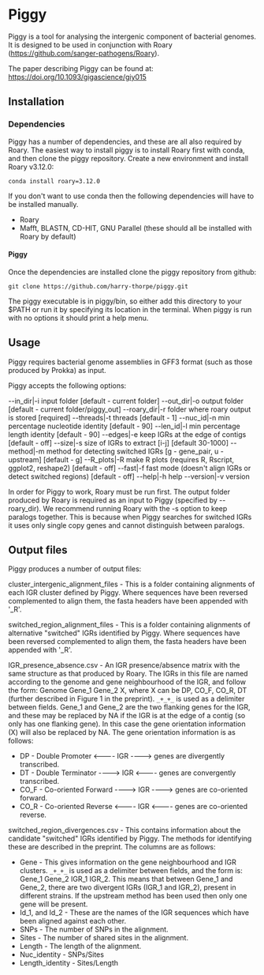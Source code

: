 # Piggy

Piggy is a tool for analysing the intergenic component of bacterial genomes. It is designed to be used in conjunction with Roary (https://github.com/sanger-pathogens/Roary).

The paper describing Piggy can be found at: https://doi.org/10.1093/gigascience/giy015

## Installation

### Dependencies

Piggy has a number of dependencies, and these are all also required by Roary. The easiest way to install piggy is to install Roary first with conda, and then clone the piggy repository. Create a new environment and install Roary v3.12.0:

`conda install roary=3.12.0`

If you don't want to use conda then the following dependencies will have to be installed manually.

* Roary
* Mafft, BLASTN, CD-HIT, GNU Parallel (these should all be installed with Roary by default)

#### Piggy

Once the dependencies are installed clone the piggy repository from github:

`git clone https://github.com/harry-thorpe/piggy.git`

The piggy executable is in piggy/bin, so either add this directory to your $PATH or run it by specifying its location in the terminal. When piggy is run with no options it should print a help menu.

## Usage

Piggy requires bacterial genome assemblies in GFF3 format (such as those produced by Prokka) as input.

Piggy accepts the following options:

--in_dir|-i	input folder [default - current folder]
--out_dir|-o	output folder [default - current folder/piggy_out]
--roary_dir|-r	folder where roary output is stored [required]
--threads|-t	threads [default - 1]
--nuc_id|-n	min percentage nucleotide identity [default - 90]
--len_id|-l	min percentage length identity [default - 90]
--edges|-e	keep IGRs at the edge of contigs [default - off]
--size|-s	size of IGRs to extract [i-j] [default 30-1000]
--method|-m	method for detecting switched IGRs [g - gene_pair, u - upstream] [default - g]
--R_plots|-R	make R plots (requires R, Rscript, ggplot2, reshape2) [default - off]
--fast|-f	fast mode (doesn't align IGRs or detect switched regions) [default - off]
--help|-h	help
--version|-v    version

In order for Piggy to work, Roary must be run first. The output folder produced by Roary is required as an input to Piggy (specified by --roary_dir). We recommend running Roary with the -s option to keep paralogs together. This is because when Piggy searches for switched IGRs it uses only single copy genes and cannot distinguish between paralogs.

## Output files

Piggy produces a number of output files:

cluster_intergenic_alignment_files - This is a folder containing alignments of each IGR cluster defined by Piggy. Where sequences have been reversed complemented to align them, the fasta headers have been appended with '\_R'.

switched_region_alignment_files - This is a folder containing alignments of alternative "switched" IGRs identified by Piggy. Where sequences have been reversed complemented to align them, the fasta headers have been appended with '\_R'.

IGR_presence_absence.csv - An IGR presence/absence matrix with the same structure as that produced by Roary. The IGRs in this file are named according to the genome and gene neighbourhood of the IGR, and follow the form: Genome Gene_1 Gene_2 X, where X can be DP, CO_F, CO_R, DT (further described in Figure 1 in the preprint). `_+_+_` is used as a delimiter between fields. Gene_1 and Gene_2 are the two flanking genes for the IGR, and these may be replaced by NA if the IGR is at the edge of a contig (so only has one flanking gene). In this case the gene orientation information (X) will also be replaced by NA. The gene orientation information is as follows:
* DP - Double Promoter   <---- IGR ----> genes are divergently transcribed.
* DT - Double Terminator ----> IGR <---- genes are convergently transcribed.
* CO_F - Co-oriented Forward ----> IGR ----> genes are co-oriented forward.
* CO_R - Co-oriented Reverse <---- IGR <---- genes are co-oriented reverse.

switched_region_divergences.csv - This contains information about the candidate "switched" IGRs identified by Piggy. The methods for identifying these are described in the preprint. The columns are as follows:
* Gene - This gives information on the gene neighbourhood and IGR clusters. `_+_+_` is used as a delimiter between fields, and the form is: Gene_1 Gene_2 IGR_1 IGR_2. This means that between Gene_1 and Gene_2, there are two divergent IGRs (IGR_1 and IGR_2), present in different strains. If the upstream method has been used then only one gene will be present.
* Id_1, and Id_2 - These are the names of the IGR sequences which have been aligned against each other.
* SNPs - The number of SNPs in the alignment.
* Sites - The number of shared sites in the alignment.
* Length - The length of the alignment.
* Nuc_identity - SNPs/Sites
* Length_identity - Sites/Length
